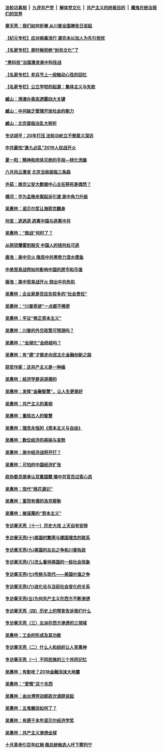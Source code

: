 

####  [法轮功真相](../../../../basic/blob/master/README.md?t=06231502) &nbsp;|&nbsp; [九评共产党](../../../../9ping.md/blob/master/README.md?t=06231502) &nbsp;|&nbsp; [解体党文化](../../../../jtdwh.md/blob/master/README.md?t=06231502)  &nbsp;|&nbsp; [共产主义的终极目的](../../../../gczydzjmd.md/blob/master/README.md?t=06231502) &nbsp;|&nbsp; [魔鬼在统治我们的世界](../../../../mgztzwmdsj.md/blob/master/README.md?t=06231502) 

#### [章天亮：我们如何祈祷 从川普全国祷告日说起](../pages/nsc423/n11944627.md?t=06231502) 

#### [【纪元专栏】应对病毒流行 渥京未以加人为先引担忧](../pages/nsc423/n11875714.md?t=06231502) 

#### [【名家专栏】是时候拒绝“封杀文化”了](../pages/nsc423/n11814093.md?t=06231502) 

#### [“黑科技”治国激发美中科技战](../pages/nsc423/n11638056.md?t=06231502) 

#### [【名家专栏】老兵节上一段触动心弦的回忆](../pages/nsc423/n11646016.md?t=06231502) 

#### [【名家专栏】公立学校的起源：集体主义与失败](../pages/nsc423/n11601833.md?t=06231502) 

#### [臧山：港澳办表态透露四大关键](../pages/nsc423/n11421628.md?t=06231502) 

#### [臧山：中共缺乏管理开放社会的能力](../pages/nsc423/n11407457.md?t=06231502) 

#### [臧山：北京面临治乱大转折](../pages/nsc423/n11406895.md?t=06231502) 

#### [专访胡平：20年打压 法轮功屹立不倒意义深远](../pages/nsc423/n11398800.md?t=06231502) 

#### [中共最怕“逢九必乱”2019人权战开火](../pages/nsc423/n11385248.md?t=06231502) 

#### [夏一阳：精神和肉体灭绝的手段—转化洗脑](../pages/nsc423/n11368250.md?t=06231502) 

#### [六月风云激变 北京当局面临三条路](../pages/nsc423/n11313668.md?t=06231502) 

#### [许茹：南京公安大数据中心主任猝死是偶然？](../pages/nsc423/n11064744.md?t=06231502) 

#### [横河：华为孟晚舟案起诉引渡 美中角力升级](../pages/nsc423/n11027230.md?t=06231502) 

#### [吴惠林：诺贝尔奖让海耶克翻身](../pages/nsc423/n10890049.md?t=06231502) 

#### [何坚：逃逃逃 逃离中国与逃离中共](../pages/nsc423/n10592891.md?t=06231502) 

#### [吴惠林：“商战”何时了？](../pages/nsc423/n10573558.md?t=06231502) 

#### [从网贷爆雷到股灾 中国人的钱何处可逃](../pages/nsc423/n10572800.md?t=06231502) 

#### [唐浩：美中交火 隐现中共黑势力混水摸鱼](../pages/nsc423/n10544040.md?t=06231502) 

#### [中美贸易战将如何影响中国的房市和币值](../pages/nsc423/n10543697.md?t=06231502) 

#### [唐浩：美中贸易战开火 烧出中共危机](../pages/nsc423/n10540126.md?t=06231502) 

#### [吴惠林：企业家是否应负较多的“社会责任”](../pages/nsc423/n10535022.md?t=06231502) 

#### [吴惠林：“川普奇迹”一点都不稀奇](../pages/nsc423/n10512808.md?t=06231502) 

#### [吴惠林：平议“修正资本主义”](../pages/nsc423/n10495724.md?t=06231502) 

#### [吴惠林：川普的外交政策可预测吗？](../pages/nsc423/n10462387.md?t=06231502) 

#### [吴惠林：“全球化”会终结吗？](../pages/nsc423/n10452838.md?t=06231502) 

#### [吴惠林：有“德”才能走向民主化金融创新之路](../pages/nsc423/n10432292.md?t=06231502) 

#### [获奖作家：这共产主义是一种癌](../pages/nsc423/n10431541.md?t=06231502) 

#### [吴惠林：经济学是讲道德的](../pages/nsc423/n10398014.md?t=06231502) 

#### [吴惠林：发挥“金融智慧”，让人生更美好](../pages/nsc423/n10375019.md?t=06231502) 

#### [吴惠林：共产主义的真相](../pages/nsc423/n10351394.md?t=06231502) 

#### [吴惠林：重拾古人的智慧](../pages/nsc423/n10337691.md?t=06231502) 

#### [吴惠林：理念永恒的《资本主义与自由》](../pages/nsc423/n10316274.md?t=06231502) 

#### [吴惠林：数位经济的美丽与哀愁](../pages/nsc423/n10292946.md?t=06231502) 

#### [吴惠林：美中经济战将开打？](../pages/nsc423/n10258825.md?t=06231502) 

#### [吴惠林：可怕的中国经济扩张](../pages/nsc423/n10219147.md?t=06231502) 

#### [政协委员提承认双重国籍 揭中共官员过客心态](../pages/nsc423/n10208809.md?t=06231502) 

#### [吴惠林：现代“桃花源记”](../pages/nsc423/n10185234.md?t=06231502) 

#### [吴惠林：富而有德的洛克斐勒](../pages/nsc423/n10142264.md?t=06231502) 

#### [吴惠林：被诬蔑的“资本主义”](../pages/nsc423/n10124816.md?t=06231502) 

#### [专访章天亮（十一）历史大戏 上天自有安排](../pages/nsc423/n10094905.md?t=06231502) 

#### [专访章天亮(十)美国的繁荣与建国理念的联系](../pages/nsc423/n10094899.md?t=06231502) 

#### [专访章天亮(九)美国的左右之争和川普执政](../pages/nsc423/n10094889.md?t=06231502) 

#### [专访章天亮(八)怎么看待美国的一些社会现象](../pages/nsc423/n10094857.md?t=06231502) 

#### [专访章天亮(七)传统与现代——美国价值之争](../pages/nsc423/n10093140.md?t=06231502) 

#### [专访章天亮(六)进化论与当前社会变化的关系](../pages/nsc423/n10092036.md?t=06231502) 

#### [专访章天亮(五)为何共产主义在西方不断渗透](../pages/nsc423/n10083620.md?t=06231502) 

#### [专访章天亮（四）历史上的预言告诉我们什么](../pages/nsc423/n10083606.md?t=06231502) 

#### [专访章天亮（三）左派在西方渗透的三领域](../pages/nsc423/n10081115.md?t=06231502) 

#### [吴惠林：工会的形成及其功能](../pages/nsc423/n10080633.md?t=06231502) 

#### [专访章天亮（二）什么人和组织让人背离神](../pages/nsc423/n10076637.md?t=06231502) 

#### [专访章天亮（一）不同民族的三个共同记忆](../pages/nsc423/n10074188.md?t=06231502) 

#### [吴惠林：有影呒？2018金融泡沫大地震](../pages/nsc423/n10040534.md?t=06231502) 

#### [吴惠林：“爱情”这个东西](../pages/nsc423/n10019423.md?t=06231502) 

#### [吴惠林：由台湾劳动部政次请辞说起](../pages/nsc423/n9979679.md?t=06231502) 

#### [吴惠林：五鬼搬运如何了？](../pages/nsc423/n9925338.md?t=06231502) 

#### [吴惠林：有感于本年诺贝尔经济学奖](../pages/nsc423/n9871883.md?t=06231502) 

#### [吴惠林：共产主义渗透全球](../pages/nsc423/n9812748.md?t=06231502) 

#### [十月革命引百年红祸 俄总统候选人吁下葬列宁](../pages/nsc423/n9810182.md?t=06231502) 

